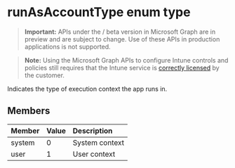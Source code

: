 ﻿# runAsAccountType enum type

> **Important:** APIs under the / beta version in Microsoft Graph are in preview and are subject to change. Use of these APIs in production applications is not supported.

> **Note:** Using the Microsoft Graph APIs to configure Intune controls and policies still requires that the Intune service is [correctly licensed](https://go.microsoft.com/fwlink/?linkid=839381) by the customer.

Indicates the type of execution context the app runs in.
## Members
|Member|Value|Description|
|:---|:---|:---|
|system|0|System context|
|user|1|User context|



